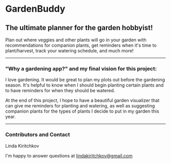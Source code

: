 # GardenBuddy

## The ultimate planner for the garden hobbyist!

Plan out where veggies and other plants will go in your garden with recommendations for companion plants, get reminders when it's time to plant/harvest, track your
watering schedule, and much more!

***

### **"Why a gardening app?" and my final vision for this project:**

I love gardening. It would be great to plan my plots out before the gardening season. It's helpful to know when I should
begin planting certain plants and to have reminders for when they should be watered.

At the end of this project, I hope to have a beautiful garden visualizer that can give me reminders for planting and
watering, as well as suggesting companion plants for the types of plants I decide to put in my garden this year.

***
### Contributors and Contact

Linda Kiritchkov 

I'm happy to answer questions at lindakiritchkov@gmail.com
